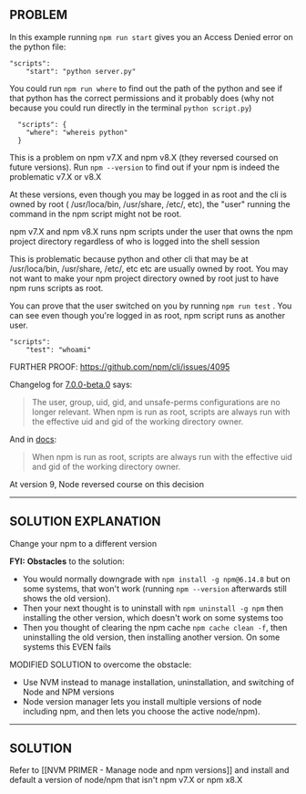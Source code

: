 
## PROBLEM

In this example running `npm run start` gives you an Access Denied error on the python file:
```
"scripts":
	"start": "python server.py"
```

You could run `npm run where` to find out the path of the python and see if that python has the correct permissions and it probably does (why not because you could run directly in the terminal `python script.py`)
```
  "scripts": {  
    "where": "whereis python"  
  }
```


This is a problem on npm v7.X and npm v8.X (they reversed coursed on future versions). Run `npm --version` to find out if your npm is indeed the problematic v7.X or v8.X

At these versions, even though you may be logged in as root and the cli is owned by root ( /usr/loca/bin, /usr/share, /etc/, etc), the "user" running the command in the npm script might not be root. 

npm v7.X and npm v8.X runs npm scripts under the user that owns the npm project directory regardless of who is logged into the shell session

This is problematic because python and other cli that may be at /usr/loca/bin, /usr/share, /etc/, etc etc are usually owned by root. You may not want to make your npm project directory owned by root just to have npm runs scripts as root.

You can prove that the user switched on you by running `npm run test` . You can see even though you're logged in as root, npm script runs as another user.
```
"scripts":
	"test": "whoami"
```

FURTHER PROOF:
https://github.com/npm/cli/issues/4095

Changelog for [7.0.0-beta.0](https://github.com/npm/cli/blob/v8.3.0/changelogs/CHANGELOG-7.md#all-lifecycle-scripts) says:

> The user, group, uid, gid, and unsafe-perms configurations are no longer relevant. When npm is run as root, scripts are always run with the effective uid and gid of the working directory owner.

And in [docs](https://docs.npmjs.com/cli/v8/using-npm/scripts#user):

> When npm is run as root, scripts are always run with the effective uid and gid of the working directory owner.

At version 9, Node reversed course on this decision


---

## SOLUTION EXPLANATION

Change your npm to a different version

**FYI:** **Obstacles** to the solution: 
- You would normally downgrade with `npm install -g npm@6.14.8` but on some systems, that won't work (running `npm --version` afterwards still shows the old version). 
- Then your next thought is to uninstall with `npm uninstall -g npm` then installing the other version, which doesn't work on some systems too
- Then you thought of clearing the npm cache `npm cache clean -f`, then uninstalling the old version, then installing another version. On some systems this EVEN fails

MODIFIED SOLUTION to overcome the obstacle:
- Use NVM instead to manage installation, uninstallation, and switching of Node and NPM versions
- Node version manager lets you install multiple versions of node including npm, and then lets you choose the active node/npm). 

---

## SOLUTION

Refer to  [[NVM PRIMER - Manage node and npm versions]] and install and default a version of node/npm that isn't npm v7.X or npm x8.X
